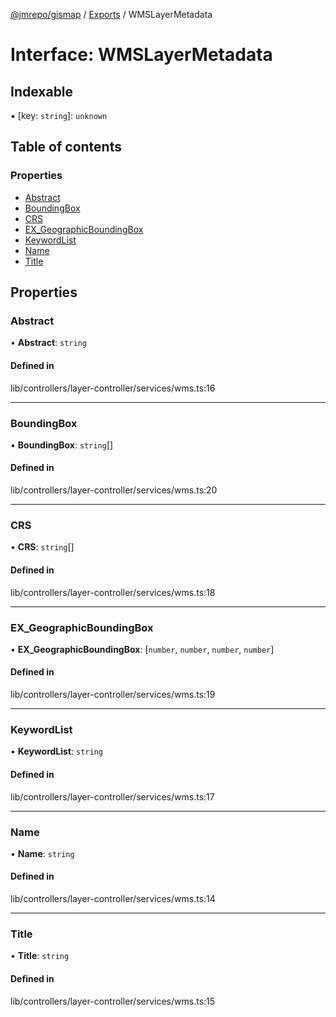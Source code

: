 [@jmrepo/gismap](../README.md) / [Exports](../modules.md) / WMSLayerMetadata

# Interface: WMSLayerMetadata

## Indexable

▪ [key: `string`]: `unknown`

## Table of contents

### Properties

-   [Abstract](WMSLayerMetadata.md#abstract)
-   [BoundingBox](WMSLayerMetadata.md#boundingbox)
-   [CRS](WMSLayerMetadata.md#crs)
-   [EX_GeographicBoundingBox](WMSLayerMetadata.md#ex_geographicboundingbox)
-   [KeywordList](WMSLayerMetadata.md#keywordlist)
-   [Name](WMSLayerMetadata.md#name)
-   [Title](WMSLayerMetadata.md#title)

## Properties

### Abstract

• **Abstract**: `string`

#### Defined in

lib/controllers/layer-controller/services/wms.ts:16

---

### BoundingBox

• **BoundingBox**: `string`[]

#### Defined in

lib/controllers/layer-controller/services/wms.ts:20

---

### CRS

• **CRS**: `string`[]

#### Defined in

lib/controllers/layer-controller/services/wms.ts:18

---

### EX_GeographicBoundingBox

• **EX_GeographicBoundingBox**: [`number`, `number`, `number`, `number`]

#### Defined in

lib/controllers/layer-controller/services/wms.ts:19

---

### KeywordList

• **KeywordList**: `string`

#### Defined in

lib/controllers/layer-controller/services/wms.ts:17

---

### Name

• **Name**: `string`

#### Defined in

lib/controllers/layer-controller/services/wms.ts:14

---

### Title

• **Title**: `string`

#### Defined in

lib/controllers/layer-controller/services/wms.ts:15

